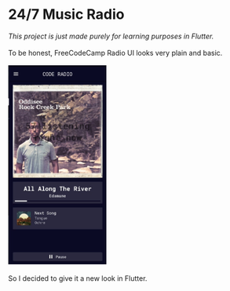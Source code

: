 # 24/7 Music Radio
*This project is just made purely for learning purposes in Flutter.* <br></br>
To be honest, FreeCodeCamp Radio UI looks very plain and basic. <br></br>
<img src = 'screenshot/Screenshot%202023-11-26%20170123.jpg' width = 200> <br></br>
So I decided to give it a new look in Flutter.
